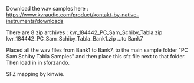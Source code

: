 Download the wav samples here :
https://www.kvraudio.com/product/kontakt-by-native-instruments/downloads

There are 8 zip archives :
kvr_184442_PC_Sam_Schiby_Tabla.zip
kvr_184442_PC_Sam_Schiby_Tabla_Bank1.zip
...to Bank7

Placed all the wav files from Bank1 to Bank7, to the main sample folder "PC Sam Schiby Tabla Samples"
and then place this sfz file next to that folder. Then load in in sforzando.

SFZ mapping by kinwie.
